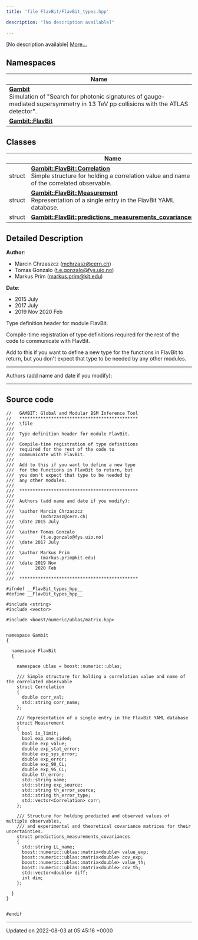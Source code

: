 ```yaml
---
title: 'file FlavBit/FlavBit_types.hpp'

description: "[No description available]"

---
```







[No description available] [More...](#detailed-description)

## Namespaces

| Name           |
| -------------- |
| **[Gambit](/documentation/code/colliderbit/namespaces/namespacegambit/)** <br>Simulation of "Search for photonic signatures of gauge-mediated supersymmetry in 13 TeV pp collisions with the ATLAS detector".  |
| **[Gambit::FlavBit](/documentation/code/colliderbit/namespaces/namespacegambit_1_1flavbit/)**  |

## Classes

|                | Name           |
| -------------- | -------------- |
| struct | **[Gambit::FlavBit::Correlation](/documentation/code/colliderbit/classes/structgambit_1_1flavbit_1_1correlation/)** <br>Simple structure for holding a correlation value and name of the correlated observable.  |
| struct | **[Gambit::FlavBit::Measurement](/documentation/code/colliderbit/classes/structgambit_1_1flavbit_1_1measurement/)** <br>Representation of a single entry in the FlavBit YAML database.  |
| struct | **[Gambit::FlavBit::predictions_measurements_covariances](/documentation/code/colliderbit/classes/structgambit_1_1flavbit_1_1predictions__measurements__covariances/)**  |

## Detailed Description


**Author**: 

  * Marcin Chrzaszcz ([mchrzasz@cern.ch](mailto:mchrzasz@cern.ch)) 
  * Tomas Gonzalo ([t.e.gonzalo@fys.uio.no](mailto:t.e.gonzalo@fys.uio.no)) 
  * Markus Prim ([markus.prim@kit.edu](mailto:markus.prim@kit.edu)) 


**Date**: 

  * 2015 July
  * 2017 July
  * 2019 Nov 2020 Feb


Type definition header for module FlavBit.

Compile-time registration of type definitions required for the rest of the code to communicate with FlavBit.

Add to this if you want to define a new type for the functions in FlavBit to return, but you don't expect that type to be needed by any other modules.



------------------

Authors (add name and date if you modify):



------------------




## Source code

```
//   GAMBIT: Global and Modular BSM Inference Tool
//   *********************************************
///  \file
///
///  Type definition header for module FlavBit.
///
///  Compile-time registration of type definitions
///  required for the rest of the code to
///  communicate with FlavBit.
///
///  Add to this if you want to define a new type
///  for the functions in FlavBit to return, but
///  you don't expect that type to be needed by
///  any other modules.
///
///  *********************************************
///
///  Authors (add name and date if you modify):
///
///  \author Marcin Chrzaszcz
///          (mchrzasz@cern.ch)
///  \date 2015 July
///
///  \author Tomas Gonzalo
///          (t.e.gonzalo@fys.uio.no)
///  \date 2017 July
///
///  \author Markus Prim
///          (markus.prim@kit.edu)
///  \date 2019 Nov
///        2020 Feb
///
///  *********************************************

#ifndef __FlavBit_types_hpp__
#define __FlavBit_types_hpp__

#include <string>
#include <vector>

#include <boost/numeric/ublas/matrix.hpp>


namespace Gambit
{

  namespace FlavBit
  {

    namespace ublas = boost::numeric::ublas;

    /// Simple structure for holding a correlation value and name of the correlated observable
    struct Correlation
    {
      double corr_val;
      std::string corr_name;
    };

    /// Representation of a single entry in the FlavBit YAML database
    struct Measurement
    {
      bool is_limit;
      bool exp_one_sided;
      double exp_value;
      double exp_stat_error;
      double exp_sys_error;
      double exp_error;
      double exp_90_CL;
      double exp_95_CL;
      double th_error;
      std::string name;
      std::string exp_source;
      std::string th_error_source;
      std::string th_error_type;
      std::vector<Correlation> corr;
    };

    /// Structure for holding predicted and observed values of multiple observables,
    /// and experimental and theoretical covariance matrices for their uncertainties.
    struct predictions_measurements_covariances
    {
      std::string LL_name;
      boost::numeric::ublas::matrix<double> value_exp;
      boost::numeric::ublas::matrix<double> cov_exp;
      boost::numeric::ublas::matrix<double> value_th;
      boost::numeric::ublas::matrix<double> cov_th;
      std::vector<double> diff;
      int dim;
    };

  }
}


#endif
```


-------------------------------

Updated on 2022-08-03 at 05:45:16 +0000

